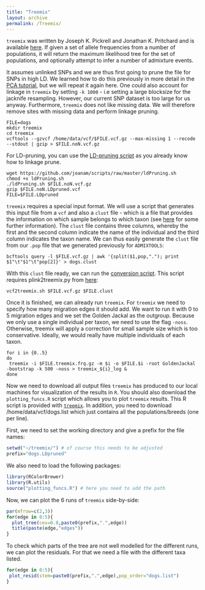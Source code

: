 ```yaml
---
title: "Treemix"
layout: archive
permalink: /Treemix/
---
```


`treemix` was written by Joseph K. Pickrell and Jonathan K. Pritchard and is available [here](https://bitbucket.org/nygcresearch/treemix/wiki/Home). If given a set of allele frequencies from a number of populations, it will return the maximum likelihood tree for the set of populations, and optionally attempt to infer a number of admixture events.

It assumes unlinked SNPs and we are thus first going to prune the file for SNPs in high LD. We learned how to do this previously in more detail in the [PCA tutorial](https://speciationgenomics.github.io/pca/), but we will repeat it again here. One could also account for linkage in `treemix` by setting `-k 1000` - i.e setting a large blocksize for the jacknife resampling. However, our current SNP dataset is too large for us anyway. Furthermore, `treemix` does not like missing data. We will therefore remove sites with missing data and perform linkage pruning.

```shell
FILE=dogs
mkdir treemix
cd treemix
vcftools --gzvcf /home/data/vcf/$FILE.vcf.gz --max-missing 1 --recode --stdout | gzip > $FILE.noN.vcf.gz
```
 For LD-pruning, you can use the [LD-pruning script](https://github.com/speciationgenomics/scripts/blob/master/ldPruning.sh) as you already know how to linkage prune.

```shell
wget https://github.com/joanam/scripts/raw/master/ldPruning.sh
chmod +x ldPruning.sh
./ldPruning.sh $FILE.noN.vcf.gz
gzip $FILE.noN.LDpruned.vcf
FILE=$FILE.LDpruned
```

`treemix` requires a special input format. We will use a script that generates this input file from a `vcf` and also a `clust` file - which is a file that provides the information on which sample belongs to which taxon (see [here](https://www.cog-genomics.org/plink/1.9/formats#cluster) for some further information). The `clust` file contains three columns, whereby the first and the second column indicate the name of the individual and the third column indicates the taxon name. We can thus easily generate the `clust` file from our `.pop` file that we generated previously for `ADMIXTOOLS`:

```shell
bcftools query -l $FILE.vcf.gz | awk '{split($1,pop,"."); print $1"\t"$1"\t"pop[2]}' > dogs.clust
```
With this `clust` file ready, we can run the [conversion script](https://github.com/speciationgenomics/scripts/blob/master/vcf2treemix.sh). This script requires plink2treemix.py from [here](https://bitbucket.org/nygcresearch/treemix/downloads/plink2treemix.py):

```shell
vcf2treemix.sh $FILE.vcf.gz $FILE.clust
```

Once it is finished, we can already run `treemix`. For `treemix` we need to specify how many migration edges it should add. We want to run it with 0 to 5 migration edges and we set the Golden Jackal as the outgroup. Because we only use a single individual per taxon, we need to use the flag `-noss`. Otherwise, treemix will apply a correction for small sample size which is too conservative. Ideally, we would really have multiple individuals of each taxon.

```shell
for i in {0..5}
do
 treemix -i $FILE.treemix.frq.gz -m $i -o $FILE.$i -root GoldenJackal -bootstrap -k 500 -noss > treemix_${i}_log &
done
```

Now we need to download all output files `treemix` has produced to our local machines for visualization of the results in `R`. You should also download the `plotting_funcs.R` script which allows you to plot `treemix` results. This R script is provided with [`treemix`](/usr/local/apps/treemix/1.12/bin/plotting_funcs.R). In addition, you need to download /home/data/vcf/dogs.list which just contains all the populations/breeds (one per line).

First, we need to set the working directory and give a prefix for the file names:

```R
setwd("~/treemix/") # of course this needs to be adjusted
prefix="dogs.LDpruned"
```

We also need to load the following packages:

```R
library(RColorBrewer)
library(R.utils)
source("plotting_funcs.R") # here you need to add the path
```

Now, we can plot the 6 runs of `treemix` side-by-side:

```R
par(mfrow=c(2,3))
for(edge in 0:5){
  plot_tree(cex=0.8,paste0(prefix,".",edge))
  title(paste(edge,"edges"))
}
```

To check which parts of the tree are not well modelled for the different runs, we can plot the residuals. For that we need a file with the different taxa listed.

```R
for(edge in 0:5){
 plot_resid(stem=paste0(prefix,".",edge),pop_order="dogs.list")
}
```

